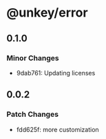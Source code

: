 # @unkey/error

## 0.1.0

### Minor Changes

- 9dab761: Updating licenses

## 0.0.2

### Patch Changes

- fdd625f: more customization
